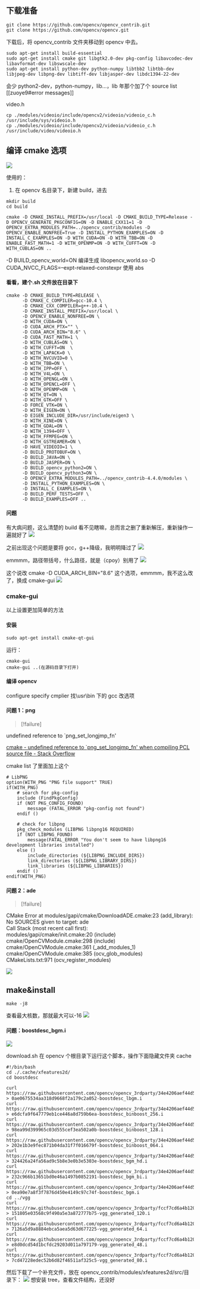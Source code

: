 ## 下载准备
```shell
git clone https://github.com/opencv/opencv_contrib.git
git clone https://github.com/opencv/opencv.git
```
下载后，将 opencv_contrib 文件夹移动到 opencv 中去。

```shell
sudo apt-get install build-essential
sudo apt-get install cmake git libgtk2.0-dev pkg-config libavcodec-dev libavformat-dev libswscale-dev
sudo apt-get install python-dev python-numpy libtbb2 libtbb-dev libjpeg-dev libpng-dev libtiff-dev libjasper-dev libdc1394-22-dev
```
会少 python2-dev，python-numpy，lib...，lib 年那个加了个 source list [[zuoye9#error messages]]

video.h
```
cp ./modules/videoio/include/opencv2/videoio/videoio_c.h /usr/include/sys/videoio.h
cp ./modules/videoio/include/opencv2/videoio/videoio_c.h /usr/include/video/videoio.h
```


## 编译 cmake 选项
![](https://raw.githubusercontent.com/acdefg/cdn/main/obsidian/202212311216796.png)

使用的：
1. 在 opencv 名目录下，新建 build，进去

```shell
mkdir build
cd build
```

```shell
cmake -D CMAKE_INSTALL_PREFIX=/usr/local -D CMAKE_BUILD_TYPE=Release -D OPENCV_GENERATE_PKGCONFIG=ON -D ENABLE_CXX11=1 -D OPENCV_EXTRA_MODULES_PATH=../opencv_contrib/modules -D OPENCV_ENABLE_NONFREE=True -D INSTALL_PYTHON_EXAMPLES=ON -D INSTALL_C_EXAMPLES=ON -D WITH_CUDA=ON -D WITH_TBB=ON -D ENABLE_FAST_MATH=1 -D WITH_OPENMP=ON -D WITH_CUFFT=ON -D WITH_CUBLAS=ON ..
```

-D BUILD_opencv_world=ON   编译生成 libopencv_world.so
-D CUDA_NVCC_FLAGS=–expt-relaxed-constexpr  使用 abs
#### 看看，建个.sh 文件放在目录下
```
cmake -D CMAKE_BUILD_TYPE=RELEASE \
      -D CMAKE_C_COMPILER=gcc-10.4 \
      -D CMAKE_CXX_COMPILER=g++-10.4 \
      -D CMAKE_INSTALL_PREFIX=/usr/local \
      -D OPENCV_ENABLE_NONFREE=ON \
      -D WITH_CUDA=ON \
      -D CUDA_ARCH_PTX="" \
      -D CUDA_ARCH_BIN="8.6" \
      -D CUDA_FAST_MATH=1 \
      -D WITH_CUBLAS=ON \
      -D WITH_CUFFT=ON  \
      -D WITH_LAPACK=0 \
      -D WITH_NVCUVID=0 \
      -D WITH_TBB=ON \
      -D WITH_IPP=OFF \
      -D WITH_V4L=ON \
      -D WITH_OPENGL=ON \
      -D WITH_OPENCL=OFF \
      -D WITH_OPENMP=ON  \
      -D WITH_QT=ON \
      -D WITH_GTK=OFF \
      -D FORCE_VTK=ON \
      -D WITH_EIGEN=ON \
      -D EIGEN_INCLUDE_DIR=/usr/include/eigen3 \
      -D WITH_XINE=ON \
      -D WITH_GDAL=ON \
      -D WITH_1394=OFF \
      -D WITH_FFMPEG=ON \
      -D WITH_GSTREAMER=ON \
      -D HAVE_VIDEOIO=1 \
      -D BUILD_PROTOBUF=ON \
      -D BUILD_JAVA=ON \
      -D BUILD_JASPER=ON \
      -D BUILD_opencv_python2=ON \
      -D BUILD_opencv_python3=ON \
      -D OPENCV_EXTRA_MODULES_PATH=../opencv_contrib-4.4.0/modules \
      -D INSTALL_PYTHON_EXAMPLES=ON \
      -D INSTALL_C_EXAMPLES=ON \
      -D BUILD_PERF_TESTS=OFF \
      -D BUILD_EXAMPLES=OFF ..
```


#### 问题
有大病问题，这么清楚的 build 看不见瞎嘛，总而言之删了重新解压，重新操作一遍就好了
![](https://raw.githubusercontent.com/acdefg/cdn/main/obsidian/202212311213569.png)

之前出现这个问题是要将 gcc，g++降级，我明明降过了
![](https://raw.githubusercontent.com/acdefg/cdn/main/obsidian/202212311224803.png)

emmmm，路径带括号，什么路径，就是（cpoy）别用了
![](https://raw.githubusercontent.com/acdefg/cdn/main/obsidian/202212311415048.png)

这个说改 cmake -D CUDA_ARCH_BIN="8.6" 这个选项，emmmm，我不这么改了，换成 cmake-gui
![](https://raw.githubusercontent.com/acdefg/cdn/main/obsidian/202212311420494.png)

### cmake-gui
以上设置更加简单的方法
#### 安装

```shell
sudo apt-get install cmake-qt-gui
```

运行：

```shell
cmake-gui
cmake-gui ..(在源码目录下打开)
```

#### 编译 opencv
configure
specify cmplier 找\\usr\\bin 下的 gcc
改选项
#### 问题 1：png

> [!failure]
> 
undefined reference to `png_set_longjmp_fn'

[cmake - undefined reference to `png_set_longjmp_fn' when compiling PCL source file - Stack Overflow](https://stackoverflow.com/questions/36220123/undefined-reference-to-png-set-longjmp-fn-when-compiling-pcl-source-file)

cmake list 了里面加上这个
```
# LibPNG
option(WITH_PNG "PNG file support" TRUE)
if(WITH_PNG)
    # search for pkg-config
    include (FindPkgConfig)
    if (NOT PKG_CONFIG_FOUND)
        message (FATAL_ERROR "pkg-config not found")
    endif ()

    # check for libpng
    pkg_check_modules (LIBPNG libpng16 REQUIRED)
    if (NOT LIBPNG_FOUND)
        message(FATAL_ERROR "You don't seem to have libpng16 development libraries installed")
    else ()
        include_directories (${LIBPNG_INCLUDE_DIRS})
        link_directories (${LIBPNG_LIBRARY_DIRS})
        link_libraries (${LIBPNG_LIBRARIES})
    endif ()
endif(WITH_PNG)
```

#### 问题 2：ade

> [!failure]
> 
CMake Error at modules/gapi/cmake/DownloadADE.cmake:23 (add_library):  
No SOURCES given to target: ade  
Call Stack (most recent call first):  
modules/gapi/cmake/init.cmake:20 (include)  
cmake/OpenCVModule.cmake:298 (include)  
cmake/OpenCVModule.cmake:361 (_add_modules_1)  
cmake/OpenCVModule.cmake:385 (ocv_glob_modules)  
CMakeLists.txt:971 (ocv_register_modules)

![](https://raw.githubusercontent.com/acdefg/cdn/main/obsidian/202212311525522.png)

## make&install

```shell
make -j8
```
查看最大核数，那就最大可以-16
![](https://raw.githubusercontent.com/acdefg/cdn/main/obsidian/202212311725826.png)

#### 问题：boostdesc_bgm.i
![](https://raw.githubusercontent.com/acdefg/cdn/main/obsidian/202212311704695.png)

download.sh 在 opencv 个根目录下运行这个脚本，操作下面隐藏文件夹 cache
```shell
#!/bin/bash
cd ./.cache/xfeatures2d/
cd boostdesc

curl https://raw.githubusercontent.com/opencv/opencv_3rdparty/34e4206aef44d50e6bbcd0ab06354b52e7466d26/boostdesc_lbgm.i > 0ae0675534aa318d9668f2a179c2a052-boostdesc_lbgm.i
curl https://raw.githubusercontent.com/opencv/opencv_3rdparty/34e4206aef44d50e6bbcd0ab06354b52e7466d26/boostdesc_binboost_256.i > e6dcfa9f647779eb1ce446a8d759b6ea-boostdesc_binboost_256.i
curl https://raw.githubusercontent.com/opencv/opencv_3rdparty/34e4206aef44d50e6bbcd0ab06354b52e7466d26/boostdesc_binboost_128.i > 98ea99d399965c03d555cef3ea502a0b-boostdesc_binboost_128.i
curl https://raw.githubusercontent.com/opencv/opencv_3rdparty/34e4206aef44d50e6bbcd0ab06354b52e7466d26/boostdesc_binboost_064.i > 202e1b3e9fec871b04da31f7f016679f-boostdesc_binboost_064.i
curl https://raw.githubusercontent.com/opencv/opencv_3rdparty/34e4206aef44d50e6bbcd0ab06354b52e7466d26/boostdesc_bgm_hd.i > 324426a24fa56ad9c5b8e3e0b3e5303e-boostdesc_bgm_hd.i
curl https://raw.githubusercontent.com/opencv/opencv_3rdparty/34e4206aef44d50e6bbcd0ab06354b52e7466d26/boostdesc_bgm_bi.i > 232c966b13651bd0e46a1497b0852191-boostdesc_bgm_bi.i
curl https://raw.githubusercontent.com/opencv/opencv_3rdparty/34e4206aef44d50e6bbcd0ab06354b52e7466d26/boostdesc_bgm.i > 0ea90e7a8f3f7876d450e4149c97c74f-boostdesc_bgm.i
cd ../vgg
curl https://raw.githubusercontent.com/opencv/opencv_3rdparty/fccf7cd6a4b12079f73bbfb21745f9babcd4eb1d/vgg_generated_120.i > 151805e03568c9f490a5e3a872777b75-vgg_generated_120.i
curl https://raw.githubusercontent.com/opencv/opencv_3rdparty/fccf7cd6a4b12079f73bbfb21745f9babcd4eb1d/vgg_generated_64.i > 7126a5d9a8884ebca5aea5d63d677225-vgg_generated_64.i
curl https://raw.githubusercontent.com/opencv/opencv_3rdparty/fccf7cd6a4b12079f73bbfb21745f9babcd4eb1d/vgg_generated_48.i > e8d0dcd54d1bcfdc29203d011a797179-vgg_generated_48.i
curl https://raw.githubusercontent.com/opencv/opencv_3rdparty/fccf7cd6a4b12079f73bbfb21745f9babcd4eb1d/vgg_generated_80.i > 7cd47228edec52b6d82f46511af325c5-vgg_generated_80.i
```
然后下载了一个补充文件，放在 opencv_contrib/modules/xfeatures2d/src/目录下：
![](https://raw.githubusercontent.com/acdefg/cdn/main/obsidian/202212311746943.png)
想安装 tree，查看文件结构，还没好
